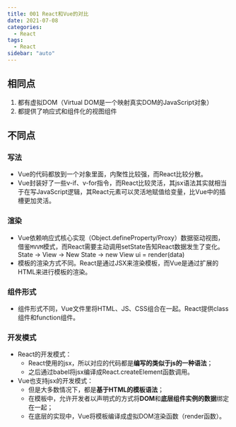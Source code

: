```yaml
---
title: 001 React和Vue的对比
date: 2021-07-08
categories:
  - React
tags:
  - React
sidebar: "auto"
---
```


## 相同点
1. 都有虚拟DOM（Virtual DOM是一个映射真实DOM的JavaScript对象）
2. 都提供了响应式和组件化的视图组件

## 不同点

### 写法
- Vue的代码都放到一个对象里面，内聚性比较强，而React比较分散。
- Vue封装好了一些v-if、v-for指令，而React比较灵活，其jsx语法其实就相当于在写JavaScript逻辑，其React元素可以灵活地赋值给变量，比Vue中的插槽更加灵活。

### 渲染
- Vue依赖响应式核心实现（Object.defineProperty/Proxy）数据驱动视图，借鉴`MVVM`模式，而React需要主动调用setState告知React数据发生了变化。State -> View -> New State -> new View ui = render(data)
- 模板的渲染方式不同。React是通过JSX来渲染模板，而Vue是通过扩展的HTML来进行模板的渲染。

### 组件形式
- 组件形式不同，Vue文件里将HTML、JS、CSS组合在一起。React提供class组件和function组件。

### 开发模式
- React的开发模式：
  - React使用的jsx，所以对应的代码都是**编写的类似于js的一种语法**；
  - 之后通过babel将jsx编译成React.createElement函数调用。
- Vue也支持jsx的开发模式：
  - 但是大多数情况下，都是**基于HTML的模板语法**；
  - 在模板中，允许开发者以声明式的方式将**DOM**和**底层组件实例的数据**绑定在一起；
  - 在底层的实现中，Vue将模板编译成虚拟DOM渲染函数（render函数）。